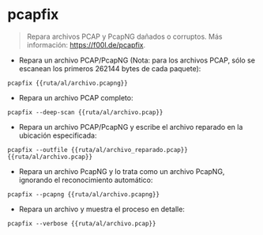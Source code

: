 # pcapfix

> Repara archivos PCAP y PcapNG dañados o corruptos.
> Más información: <https://f00l.de/pcapfix>.

- Repara un archivo PCAP/PcapNG (Nota: para los archivos PCAP, sólo se escanean los primeros 262144 bytes de cada paquete):

`pcapfix {{ruta/al/archivo.pcapng}}`

- Repara un archivo PCAP completo:

`pcapfix --deep-scan {{ruta/al/archivo.pcap}}`

- Repara un archivo PCAP/PcapNG y escribe el archivo reparado en la ubicación especificada:

`pcapfix --outfile {{ruta/al/archivo_reparado.pcap}} {{ruta/al/archivo.pcap}}`

- Repara un archivo PcapNG y lo trata como un archivo PcapNG, ignorando el reconocimiento automático:

`pcapfix --pcapng {{ruta/al/archivo.pcapng}}`

- Repara un archivo y muestra el proceso en detalle:

`pcapfix --verbose {{ruta/al/archivo.pcap}}`
